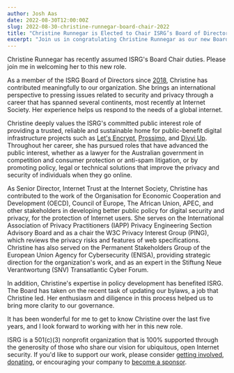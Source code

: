 ```yaml
---
author: Josh Aas
date: 2022-08-30T12:00:00Z
slug: 2022-08-30-christine-runnegar-board-chair-2022
title: "Christine Runnegar is Elected to Chair ISRG’s Board of Directors"
excerpt: "Join us in congratulating Christine Runnegar as our new Board Chair!"
---
```


Christine Runnegar has recently assumed ISRG's Board Chair duties. Please join me in welcoming her to this new role.

As a member of the ISRG Board of Directors since [2018](https://www.abetterinternet.org/post/welcoming-christine-runnegar/), Christine has contributed meaningfully to our organization. She brings an international perspective to pressing issues related to security and privacy through a career that has spanned several continents, most recently at Internet Society. Her experience helps us respond to the needs of a global internet.

Christine deeply values the ISRG's committed public interest role of providing a trusted, reliable and sustainable home for public-benefit digital infrastructure projects such as [Let's Encrypt](https://letsencrypt.org/), [Prossimo](https://www.memorysafety.org/), and [Divvi Up](https://divviup.org/). Throughout her career, she has pursued roles that have advanced the public interest, whether as a lawyer for the Australian government in competition and consumer protection or anti-spam litigation, or by promoting policy, legal or technical solutions that improve the privacy and security of individuals when they go online.

As Senior Director, Internet Trust at the Internet Society, Christine has contributed to the work of the Organisation for Economic Cooperation and Development (OECD), Council of Europe, The African Union, APEC, and other stakeholders in developing better public policy for digital security and privacy, for the protection of Internet users. She serves on the International Association of Privacy Practitioners (IAPP) Privacy Engineering Section Advisory Board and as a chair the W3C Privacy Interest Group (PING), which reviews the privacy risks and features of web specifications. Christine has also served on the Permanent Stakeholders Group of the European Union Agency for Cybersecurity (ENISA), providing strategic direction for the organization's work, and as an expert in the Stiftung Neue Verantwortung (SNV) Transatlantic Cyber Forum.

In addition, Christine's expertise in policy development has benefited ISRG. The Board has taken on the recent task of updating our bylaws, a job that Christine led. Her enthusiasm and diligence in this process helped us to bring more clarity to our governance.

It has been wonderful for me to get to know Christine over the last five years, and I look forward to working with her in this new role.

ISRG is a 501(c)(3) nonprofit organization that is 100% supported through the generosity of those who share our vision for ubiquitous, open Internet security. If you'd like to support our work, please consider [getting involved](/getinvolved/), [donating](/donate/), or encouraging your company to [become a sponsor](/sponsor/).
